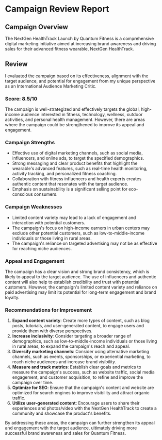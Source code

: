 # Campaign Review Report

## Campaign Overview

The NextGen HealthTrack Launch by Quantum Fitness is a comprehensive digital marketing initiative aimed at increasing brand awareness and driving sales for their advanced fitness wearable, NextGen HealthTrack.

## Review

I evaluated the campaign based on its effectiveness, alignment with the target audience, and potential for engagement from my unique perspective as an International Audience Marketing Critic.

### **Score:** 8.5/10

The campaign is well-strategized and effectively targets the global, high-income audience interested in fitness, technology, wellness, outdoor activities, and personal health management. However, there are areas where the campaign could be strengthened to improve its appeal and engagement.

### **Campaign Strengths**

* Effective use of digital marketing channels, such as social media, influencers, and online ads, to target the specified demographics.
* Strong messaging and clear product benefits that highlight the wearable's advanced features, such as real-time health monitoring, activity tracking, and personalized fitness coaching.
* Collaboration with fitness influencers and health experts creates authentic content that resonates with the target audience.
* Emphasis on sustainability is a significant selling point for eco-conscious consumers.

### **Campaign Weaknesses**

* Limited content variety may lead to a lack of engagement and interaction with potential customers.
* The campaign's focus on high-income earners in urban centers may exclude other potential customers, such as low-to-middle-income individuals or those living in rural areas.
* The campaign's reliance on targeted advertising may not be as effective for reaching niche audiences.

### **Appeal and Engagement**

The campaign has a clear vision and strong brand consistency, which is likely to appeal to the target audience. The use of influencers and authentic content will also help to establish credibility and trust with potential customers. However, the campaign's limited content variety and reliance on paid advertising may limit its potential for long-term engagement and brand loyalty.

### **Recommendations for Improvement**

1. **Expand content variety**: Create more types of content, such as blog posts, tutorials, and user-generated content, to engage users and provide them with diverse perspectives.
2. **Increase inclusivity**: Consider targeting a broader range of demographics, such as low-to-middle-income individuals or those living in rural areas, to expand the campaign's reach and appeal.
3. **Diversify marketing channels**: Consider using alternative marketing channels, such as events, sponsorships, or experiential marketing, to reach niche audiences and increase brand visibility.
4. **Measure and track metrics**: Establish clear goals and metrics to measure the campaign's success, such as website traffic, social media engagement, and customer acquisition, to refine and improve the campaign over time.
5. **Optimize for SEO**: Ensure that the campaign's content and website are optimized for search engines to improve visibility and attract organic traffic.
6. **Utilize user-generated content**: Encourage users to share their experiences and photos/video with the NextGen HealthTrack to create a community and showcase the product's benefits.

By addressing these areas, the campaign can further strengthen its appeal and engagement with the target audience, ultimately driving more successful brand awareness and sales for Quantum Fitness.